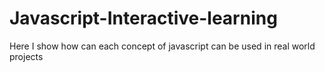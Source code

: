 # Javascript-Interactive-learning
Here I show how can each concept of javascript can be used in real world projects
